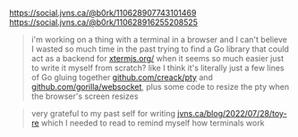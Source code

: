 https://social.jvns.ca/@b0rk/110628907743101469
https://social.jvns.ca/@b0rk/110628916255208525

> i'm working on a thing with a terminal in a browser and I can't believe I wasted so much time in the past trying to find a Go library that could act as a backend for [xtermjs.org/](https://xtermjs.org/) when it seems so much easier just to write it myself from scratch? like I think it's literally just a few lines of Go gluing together [github.com/creack/pty](https://github.com/creack/pty) and [github.com/gorilla/websocket](https://github.com/gorilla/websocket), plus some code to resize the pty when the browser's screen resizes

> very grateful to my past self for writing [jvns.ca/blog/2022/07/28/toy-re](https://jvns.ca/blog/2022/07/28/toy-remote-login-server/) which I needed to read to remind myself how terminals work